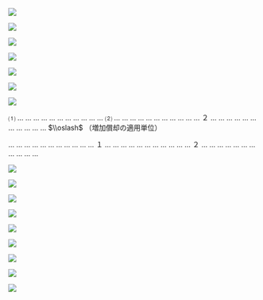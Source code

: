 ![](https://www.nta.go.jp/tmp/4b2c75ba-452e-4aef-b0be-ac35f4b9fdfd/images/13032e45c673b0a6d7468ceb4cb83a80de2b7498cfc89eb6dabd66c24ad83c94.jpg)

![](https://www.nta.go.jp/tmp/4b2c75ba-452e-4aef-b0be-ac35f4b9fdfd/images/7e4c0d61b4b74b7d7f952bda0559c599ddfd97a71e78b26f50f65324be8d8db5.jpg)

![](https://www.nta.go.jp/tmp/4b2c75ba-452e-4aef-b0be-ac35f4b9fdfd/images/c4056e8c46289b9a5f4e7e92228e0f723fcea04ca9ad70a25f7f378291f51454.jpg)

![](https://www.nta.go.jp/tmp/4b2c75ba-452e-4aef-b0be-ac35f4b9fdfd/images/3c2f936f0096ddb2095304b3e6b09f85de5f015de4db3b519d06349399754a1f.jpg)

![](https://www.nta.go.jp/tmp/4b2c75ba-452e-4aef-b0be-ac35f4b9fdfd/images/1a25252bf5bb014b58379ea8ab0b32ec5f40e78c04d88cc044f3d31fa7d68e7c.jpg)

![](https://www.nta.go.jp/tmp/4b2c75ba-452e-4aef-b0be-ac35f4b9fdfd/images/35758255eddfb87572cbb7132d1a1b77a79fce780a0074f26d7d82db028d905f.jpg)

![](https://www.nta.go.jp/tmp/4b2c75ba-452e-4aef-b0be-ac35f4b9fdfd/images/37f48fd114c78a5fc6c7d07cb315b50301d9214c10bc4f36425d618bc2947c10.jpg)

⑴ … … … … … … … … … … … ⑵ … … … … … … … … … … … ２ … … … … … … … … … … … $\\oslash$ （増加償却の適用単位）

… … … … … … … … … … … １ … … … … … … … … … … … ２ … … … … … … … … … … …

![](https://www.nta.go.jp/tmp/4b2c75ba-452e-4aef-b0be-ac35f4b9fdfd/images/c38fa22d77f1380cb11fdd217ffbb169b7b47cef28f49f86a962cacef90d7480.jpg)

![](https://www.nta.go.jp/tmp/4b2c75ba-452e-4aef-b0be-ac35f4b9fdfd/images/8bb6dd3a395288675b352ce47ab5cd7796a2f37ee7821591b5857c85313e1ed7.jpg)

![](https://www.nta.go.jp/tmp/4b2c75ba-452e-4aef-b0be-ac35f4b9fdfd/images/d724ee3196001f1cecb66c08b4ffde4e8212c0c858a9b482736adc574e7d5284.jpg)

![](https://www.nta.go.jp/tmp/4b2c75ba-452e-4aef-b0be-ac35f4b9fdfd/images/7b35a67c01563f23809b34f7837bf078c77ad0bc9e4ca87097507da267eaec8d.jpg)

![](https://www.nta.go.jp/tmp/4b2c75ba-452e-4aef-b0be-ac35f4b9fdfd/images/59b3884c44b005594716d58a3d56120065e049414ae2a38846b1f543507d907d.jpg)

![](https://www.nta.go.jp/tmp/4b2c75ba-452e-4aef-b0be-ac35f4b9fdfd/images/f897f976e32682ec3c86bd6c3eea2a35fbf90a1a835da2e0267d172d041c7af3.jpg)

![](https://www.nta.go.jp/tmp/4b2c75ba-452e-4aef-b0be-ac35f4b9fdfd/images/20b8ad12edec36dd0a41dd4f653e7abce19a7098233e2eb468b3c6664215d185.jpg)

![](https://www.nta.go.jp/tmp/4b2c75ba-452e-4aef-b0be-ac35f4b9fdfd/images/abb125a4b11eceb40caaedd2fff59b84de968545be0ceed4d07948dd944c7bc9.jpg)

![](https://www.nta.go.jp/tmp/4b2c75ba-452e-4aef-b0be-ac35f4b9fdfd/images/f42d6312480db7fa4e0d9e5c765766a0628195f80b2a0d4fd80be2a101dbb85e.jpg)